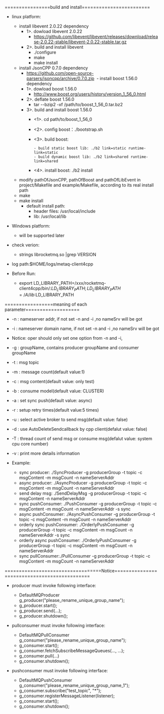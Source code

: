 ================build and install========================
- linux platform:
  - install libevent 2.0.22 dependency
    - 1>. dowload libevent 2.0.22
      - https://github.com/libevent/libevent/releases/download/release-2.0.22-stable/libevent-2.0.22-stable.tar.gz
    - 2>. build and install libevent
      - ./configure
      - make
      - make install 
  - install JsonCPP 0.7.0 dependency
    - https://github.com/open-source-parsers/jsoncpp/archive/0.7.0.zip
  - install boost 1.56.0 dependency
    - 1>. dowload boost 1.56.0
      - http://www.boost.org/users/history/version_1_56_0.html
    - 2>. deflate boost 1.56.0
      - tar --bzip2 -xf /path/to/boost_1_56_0.tar.bz2
    - 3>. build and install boost 1.56.0
      - <1>. cd path/to/boost_1_56_0
      - <2>. config boost：./bootstrap.sh
      - <3>. build boost: 
      
		    - build static boost lib: ./b2 link=static runtime-link=static
		    - build dynamic boost lib: ./b2 link=shared runtime-link=shared
      - <4>. install boost: ./b2 install
  - modify pathOfJsonCPP, pathOfBoost and pathOfLibEvent in project/Makefile and example/Makefile, according to its real install path    
  - make
  - make install
    - default install path:
    	- header files: /usr/local/include
    	- lib: /usr/local/lib
  
- Windows platform:
  - will be supported later



- check verion:
  - strings librocketmq.so |grep VERSION

- log path:$HOME/logs/metaq-client4cpp

- Before Run:
  - export LD_LIBRARY_PATH=/xxx/rocketmq-client4cpp/bin/:$LD_LIBRARY_PATH;LD_LIBRARY_PATH=/A/lib:$LD_LIBRARY_PATH

=================meaning of each parameter===================
- -n	: nameserver addr, if not set -n and -i ,no nameSrv will be got
- -i	: nameserver domain name,  if not set -n and -i ,no nameSrv will be got
- Notice: oper should only set one option from -n and -i, 
- -g	: groupName, contains producer groupName and consumer groupName
- -t	: msg topic
- -m	: message count(default value:1)
- -c 	: msg content(default value: only test)
- -b	: consume model(default value: CLUSTER)
- -a	: set sync push(default value: async)
- -r	: setup retry times(default value:5 times)
- -u	: select active broker to send msg(default value: false)
- -d	: use AutoDeleteSendcallback by cpp client(defalut value: false)
- -T	: thread count of send msg or consume msg(defalut value: system cpu core number)
- -v 	: print more details information

- Example:
  - sync producer: ./SyncProducer -g producerGroup -t topic -c msgContent -m msgCount -n nameServerAddr
  - async producer: ./AsyncProducer  -g producerGroup -t topic -c msgContent -m msgCount -n nameServerAddr 
  - send delay msg: ./SendDelayMsg  -g producerGroup -t topic -c msgContent -n nameServerAddr
  - sync pushConsumer: ./PushConsumer  -g producerGroup -t topic -c msgContent -m msgCount -n nameServerAddr -s sync
  - async pushConsumer: ./AsyncPushConsumer  -g producerGroup -t topic -c msgContent -m msgCount -n nameServerAddr
  - orderly sync pushConsumer:  ./OrderlyPushConsumer -g producerGroup -t topic -c msgContent -m msgCount -n nameServerAddr -s sync
  - orderly async pushConsumer: ./OrderlyPushConsumer -g producerGroup -t topic -c msgContent -m msgCount -n nameServerAddr
  - sync pullConsumer:./PullConsumer  -g producerGroup -t topic -c msgContent -m msgCount -n nameServerAddr 

==================================Notice=============================================
- producer must invoke following interface:
  - DefaultMQProducer g_producer("please_rename_unique_group_name");
  - g_producer.start();
  - g_producer.send(...);
  - g_producer.shutdown();

- pullconsumer must invoke following interface:
  - DefaultMQPullConsumer     g_consumer("please_rename_unique_group_name");
  - g_consumer.start();
  - g_consumer.fetchSubscribeMessageQueues(..., ...);
  - g_consumer.pull(...)
  - g_consumer.shutdown();

- pushconsumer must invoke following interface:
  - DefaultMQPushConsumer g_consumer("please_rename_unique_group_name_1");
  - g_consumer.subscribe("test_topic", "*");
  - g_consumer.registerMessageListener(listener);
  - g_consumer.start();
  - g_consumer.shutdown();

